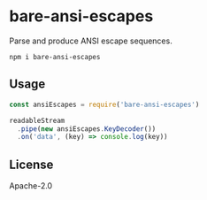 # bare-ansi-escapes

Parse and produce ANSI escape sequences.

```
npm i bare-ansi-escapes
```

## Usage

``` js
const ansiEscapes = require('bare-ansi-escapes')

readableStream
  .pipe(new ansiEscapes.KeyDecoder())
  .on('data', (key) => console.log(key))
```

## License

Apache-2.0
